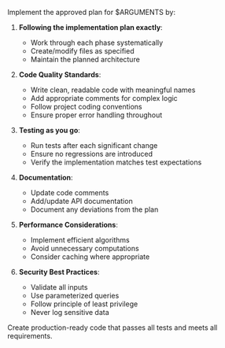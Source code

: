 Implement the approved plan for $ARGUMENTS by:

1. **Following the implementation plan exactly**:
   - Work through each phase systematically
   - Create/modify files as specified
   - Maintain the planned architecture

2. **Code Quality Standards**:
   - Write clean, readable code with meaningful names
   - Add appropriate comments for complex logic
   - Follow project coding conventions
   - Ensure proper error handling throughout

3. **Testing as you go**:
   - Run tests after each significant change
   - Ensure no regressions are introduced
   - Verify the implementation matches test expectations

4. **Documentation**:
   - Update code comments
   - Add/update API documentation
   - Document any deviations from the plan

5. **Performance Considerations**:
   - Implement efficient algorithms
   - Avoid unnecessary computations
   - Consider caching where appropriate

6. **Security Best Practices**:
   - Validate all inputs
   - Use parameterized queries
   - Follow principle of least privilege
   - Never log sensitive data

Create production-ready code that passes all tests and meets all requirements.